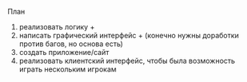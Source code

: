 План
1) реализовать логику +
2) написать графический интерфейс + (конечно нужны доработки против багов, но основа есть)
4) создать приложение/сайт
5) реализовать клиентский интерфейс, чтобы была возможность играть нескольким игрокам
